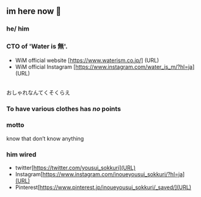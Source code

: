 ## im here now 👋

### he/ him

### CTO of 'Water is 無'.
- WiM official website [https://www.waterism.co.jp/] (URL)
- WiM official Instagram [https://www.instagram.com/water_is_m/?hl=ja] (URL)
<br />
おしゃれなんてくそくらえ

### To have various clothes has *no* points

### motto
know that don’t know anything

### him wired 
- twitter[https://twitter.com/yousui_sokkuri](URL)
- Instagram[https://www.instagram.com/inoueyousui_sokkuri/?hl=ja](URL)
- Pinterest[https://www.pinterest.jp/inoueyousui_sokkuri/_saved/](URL)
